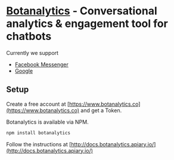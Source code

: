 # [Botanalytics](https://botanalytics.co) - Conversational analytics & engagement tool for chatbots

Currently we support

* [Facebook Messenger](http://docs.botanalytics.apiary.io/)
* [Google](http://docs.botanalytics.apiary.io/)

## Setup

Create a free account at [https://www.botanalytics.co](https://www.botanalytics.co) and get a Token.

Botanalytics is available via NPM.

```bash
npm install botanalytics
```

Follow the instructions at [http://docs.botanalytics.apiary.io/](http://docs.botanalytics.apiary.io/)
